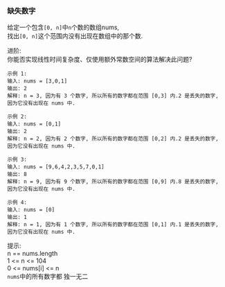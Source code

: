 
### 缺失数字

给定一个包含`[0, n]`中`n`个数的数组nums,  
找出`[0, n]`这个范围内没有出现在数组中的那个数.


进阶:  
你能否实现线性时间复杂度、仅使用额外常数空间的算法解决此问题?

```
示例 1: 
输入: nums = [3,0,1]
输出: 2
解释: n = 3, 因为有 3 个数字, 所以所有的数字都在范围 [0,3] 内.2 是丢失的数字, 因为它没有出现在 nums 中.

示例 2: 
输入: nums = [0,1]
输出: 2
解释: n = 2, 因为有 2 个数字, 所以所有的数字都在范围 [0,2] 内.2 是丢失的数字, 因为它没有出现在 nums 中.

示例 3: 
输入: nums = [9,6,4,2,3,5,7,0,1]
输出: 8
解释: n = 9, 因为有 9 个数字, 所以所有的数字都在范围 [0,9] 内.8 是丢失的数字, 因为它没有出现在 nums 中.

示例 4: 
输入: nums = [0]
输出: 1
解释: n = 1, 因为有 1 个数字, 所以所有的数字都在范围 [0,1] 内.1 是丢失的数字, 因为它没有出现在 nums 中.
```

提示:   
n == nums.length  
1 <= n <= 104  
0 <= nums[i] <= n  
`nums`中的所有数字都 独一无二  
